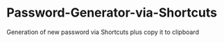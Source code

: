 # Password-Generator-via-Shortcuts
Generation of new password via Shortcuts plus copy it to clipboard 
